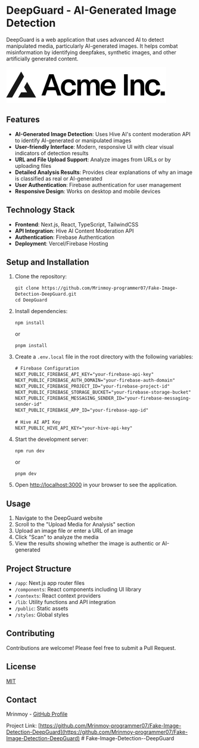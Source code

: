 # DeepGuard - AI-Generated Image Detection

DeepGuard is a web application that uses advanced AI to detect manipulated media, particularly AI-generated images. It helps combat misinformation by identifying deepfakes, synthetic images, and other artificially generated content.

![DeepGuard Logo](public/placeholder-logo.svg)

## Features

- **AI-Generated Image Detection**: Uses Hive AI's content moderation API to identify AI-generated or manipulated images
- **User-friendly Interface**: Modern, responsive UI with clear visual indicators of detection results
- **URL and File Upload Support**: Analyze images from URLs or by uploading files
- **Detailed Analysis Results**: Provides clear explanations of why an image is classified as real or AI-generated
- **User Authentication**: Firebase authentication for user management
- **Responsive Design**: Works on desktop and mobile devices

## Technology Stack

- **Frontend**: Next.js, React, TypeScript, TailwindCSS
- **API Integration**: Hive AI Content Moderation API
- **Authentication**: Firebase Authentication
- **Deployment**: Vercel/Firebase Hosting

## Setup and Installation

1. Clone the repository:
   ```
   git clone https://github.com/Mrinmoy-programmer07/Fake-Image-Detection-DeepGuard.git
   cd DeepGuard
   ```

2. Install dependencies:
   ```
   npm install
   ```
   or
   ```
   pnpm install
   ```

3. Create a `.env.local` file in the root directory with the following variables:
   ```
   # Firebase Configuration
   NEXT_PUBLIC_FIREBASE_API_KEY="your-firebase-api-key"
   NEXT_PUBLIC_FIREBASE_AUTH_DOMAIN="your-firebase-auth-domain"
   NEXT_PUBLIC_FIREBASE_PROJECT_ID="your-firebase-project-id"
   NEXT_PUBLIC_FIREBASE_STORAGE_BUCKET="your-firebase-storage-bucket"
   NEXT_PUBLIC_FIREBASE_MESSAGING_SENDER_ID="your-firebase-messaging-sender-id"
   NEXT_PUBLIC_FIREBASE_APP_ID="your-firebase-app-id"

   # Hive AI API Key
   NEXT_PUBLIC_HIVE_API_KEY="your-hive-api-key"
   ```

4. Start the development server:
   ```
   npm run dev
   ```
   or
   ```
   pnpm dev
   ```

5. Open [http://localhost:3000](http://localhost:3000) in your browser to see the application.

## Usage

1. Navigate to the DeepGuard website
2. Scroll to the "Upload Media for Analysis" section
3. Upload an image file or enter a URL of an image
4. Click "Scan" to analyze the media
5. View the results showing whether the image is authentic or AI-generated

## Project Structure

- `/app`: Next.js app router files
- `/components`: React components including UI library
- `/contexts`: React context providers
- `/lib`: Utility functions and API integration
- `/public`: Static assets
- `/styles`: Global styles

## Contributing

Contributions are welcome! Please feel free to submit a Pull Request.

## License

[MIT](https://choosealicense.com/licenses/mit/)

## Contact

Mrinmoy - [GitHub Profile](https://github.com/Mrinmoy-programmer07)

Project Link: [https://github.com/Mrinmoy-programmer07/Fake-Image-Detection-DeepGuard](https://github.com/Mrinmoy-programmer07/Fake-Image-Detection-DeepGuard) #   F a k e - I m a g e - D e t e c t i o n - - D e e p G u a r d 
 
 
